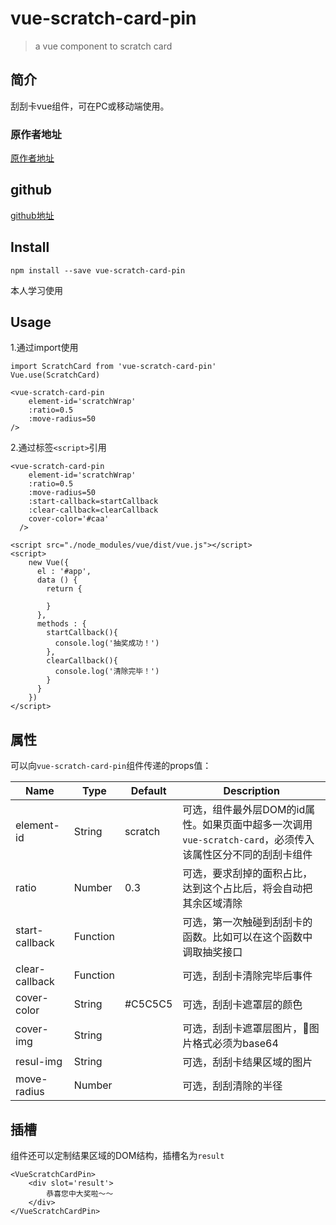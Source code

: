 # vue-scratch-card-pin

> a vue component to scratch card

## 简介

刮刮卡vue组件，可在PC或移动端使用。

### 原作者地址
[原作者地址](https://github.com/ZENGzoe/vue-scratch-card '原作者地址')

## github
[github地址](https://github.com/pzuopin/vue-scratch-card-pin 'github地址')


## Install

```
npm install --save vue-scratch-card-pin
```

本人学习使用

## Usage

1.通过import使用

```
import ScratchCard from 'vue-scratch-card-pin'
Vue.use(ScratchCard)

<vue-scratch-card-pin
    element-id='scratchWrap'
    :ratio=0.5
    :move-radius=50
/>

```

2.通过标签`<script>`引用

```
<vue-scratch-card-pin
    element-id='scratchWrap'
    :ratio=0.5
    :move-radius=50
    :start-callback=startCallback
    :clear-callback=clearCallback
    cover-color='#caa'
  />

<script src="./node_modules/vue/dist/vue.js"></script>
<script>
    new Vue({
      el : '#app',
      data () {
        return {

        }
      },
      methods : {
        startCallback(){
          console.log('抽奖成功！')
        },
        clearCallback(){
          console.log('清除完毕！')
        }
      }
    })
</script>
```

## 属性

可以向`vue-scratch-card-pin`组件传递的props值：

Name | Type | Default | Description
------------- | ------------- | ------------- | -------------
element-id | String| scratch | 可选，组件最外层DOM的id属性。如果页面中超多一次调用`vue-scratch-card`，必须传入该属性区分不同的刮刮卡组件
ratio | Number | 0.3 | 可选，要求刮掉的面积占比，达到这个占比后，将会自动把其余区域清除
start-callback | Function |  | 可选，第一次触碰到刮刮卡的函数。比如可以在这个函数中调取抽奖接口
clear-callback | Function |  | 可选，刮刮卡清除完毕后事件
cover-color | String | #C5C5C5 | 可选，刮刮卡遮罩层的颜色
cover-img | String |  | 可选，刮刮卡遮罩层图片，图片格式必须为base64
resul-img | String |  | 可选，刮刮卡结果区域的图片
move-radius | Number |  | 可选，刮刮清除的半径


## 插槽

组件还可以定制结果区域的DOM结构，插槽名为`result`

```
<VueScratchCardPin>
    <div slot='result'>
        恭喜您中大奖啦～～
    </div>
</VueScratchCardPin>
```

